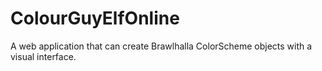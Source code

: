 # ColourGuyElfOnline
A web application that can create Brawlhalla ColorScheme objects with a visual interface.
